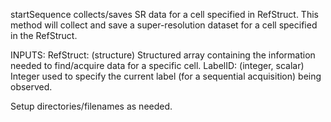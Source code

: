 
startSequence collects/saves SR data for a cell specified in RefStruct.
This method will collect and save a super-resolution dataset for a cell
specified in the RefStruct.

INPUTS:
RefStruct: (structure) Structured array containing the information
needed to find/acquire data for a specific cell.
LabelID: (integer, scalar) Integer used to specify the current
label (for a sequential acquisition) being observed.

Setup directories/filenames as needed.
